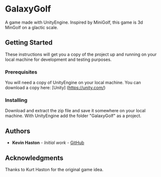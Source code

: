 # GalaxyGolf
A game made with UnityEngine. Inspired by MiniGolf,  this game is 3d MinGolf on a glactic scale. 

## Getting Started

These instructions will get you a copy of the project up and running on your local machine for development and testing purposes.

### Prerequisites

You will need a copy of UnityEngine on your local machine. You can download a copy here: [Unity] (https://unity.com/)

### Installing

Download and extract the zip file and save it somewhere on your local machine.
With UnityEngine add the folder "GalaxyGolf" as a project.

## Authors

* **Kevin Haston** - *Initial work* - [GitHub](https://github.com/khaston10)

## Acknowledgments

Thanks to Kurt Haston for the original game idea.
